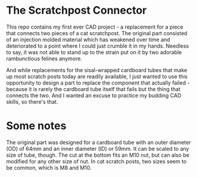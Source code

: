 # The Scratchpost Connector
This repo contains my first ever CAD project - a replacement for a piece that connects two pieces of a cat scratchpost. 
The original part consisted of an injection molded material which has weakened over time and deteriorated to a point where I could just crumble it in my hands. 
Needless to say, it was not able to stand up to the strain put on it by two adorable rambunctious felines anymore. 

And while replacements for the sisal-wrapped cardboard tubes that make up most scratch posts today are readily available, I just wanted to use this opportunity to design a part to replace the component that actually failed - because it is rarely the cardboard tube itself that fails but the thing that connects the two. 
And I wanted an excuse to practice my budding CAD skills, so there's that. 

# Some notes
The original part was designed for a cardboard tube with an outer diameter (OD) of 64mm and an inner diameter (ID) or 59mm. It can be scaled to any size of tube, though. The cut at the bottom fits an M10 nut, but can also be modified for any other size of nut. 
In cat scratch posts, two sizes seem to be common, which is M8 and M10.

